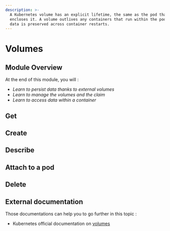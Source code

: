 ```yaml
---
description: >-
  A Kubernetes volume has an explicit lifetime, the same as the pod that
  encloses it. A volume outlives any containers that run within the pod, and
  data is preserved across container restarts.
---
```


# Volumes

## Module Overview

At the end of this module, you will :

* _Learn to persist data thanks to external volumes_
* _Learn to manage the volumes and the claim_
* _Learn to access data within a container_

## Get

## Create

## Describe

## Attach to a pod

## Delete

## External documentation

Those documentations can help you to go further in this topic :

* Kubernetes official documentation on [volumes](https://kubernetes.io/docs/concepts/storage/volumes/)



